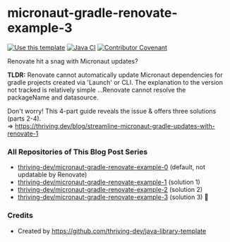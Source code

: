 # micronaut-gradle-renovate-example-3

[![Use this template](https://img.shields.io/badge/from-java--library--template-brightgreen?logo=dropbox)](https://github.com/thriving-dev/java-library-template/generate)
[![Java CI](https://github.com/thriving-dev/micronaut-gradle-renovate-example-3/actions/workflows/1.pipeline.yml/badge.svg)](https://github.com/thriving-dev/micronaut-gradle-renovate-example-3/actions/workflows/1.pipeline.yml)
[![Contributor Covenant](https://img.shields.io/badge/Contributor%20Covenant-2.1-4baaaa.svg)](CODE_OF_CONDUCT.md)

Renovate hit a snag with Micronaut updates?

**TLDR:** Renovate cannot automatically update Micronaut dependencies for gradle projects created via 'Launch' or CLI. The explanation to the version not tracked is relatively simple ...Renovate cannot resolve the packageName and datasource.

Don't worry! This 4-part guide reveals the issue & offers three solutions (parts 2-4).   
=> https://thriving.dev/blog/streamline-micronaut-gradle-updates-with-renovate-1


### All Repositories of This Blog Post Series
- [thriving-dev/micronaut-gradle-renovate-example-0](https://github.com/thriving-dev/micronaut-gradle-renovate-example-0) (default, not updatable by Renovate)
- [thriving-dev/micronaut-gradle-renovate-example-1](https://github.com/thriving-dev/micronaut-gradle-renovate-example-1) (solution 1)
- [thriving-dev/micronaut-gradle-renovate-example-2](https://github.com/thriving-dev/micronaut-gradle-renovate-example-2) (solution 2)
- [thriving-dev/micronaut-gradle-renovate-example-3](https://github.com/thriving-dev/micronaut-gradle-renovate-example-3) (solution 3) 👑

### Credits
- Created by https://github.com/thriving-dev/java-library-template
